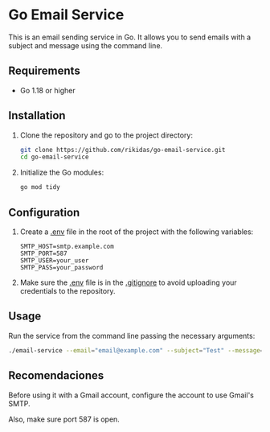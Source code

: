 # Go Email Service

This is an email sending service in Go. It allows you to send emails with a subject and message using the command line.

## Requirements

- Go 1.18 or higher

## Installation

1. Clone the repository and go to the project directory:

    ```sh
    git clone https://github.com/rikidas/go-email-service.git
    cd go-email-service
    ```

2. Initialize the Go modules:

    ```sh
    go mod tidy
    ```

## Configuration

1. Create a [.env](http://_vscodecontentref_/1) file in the root of the project with the following variables:

    ```env
    SMTP_HOST=smtp.example.com
    SMTP_PORT=587
    SMTP_USER=your_user
    SMTP_PASS=your_password
    ```

2. Make sure the [.env](http://_vscodecontentref_/2) file is in the [.gitignore](http://_vscodecontentref_/3) to avoid uploading your credentials to the repository.

## Usage

Run the service from the command line passing the necessary arguments:

```sh
./email-service --email="email@example.com" --subject="Test" --message="This is a test message"
```

## Recomendaciones
Before using it with a Gmail account, configure the account to use Gmail's SMTP.

Also, make sure port 587 is open.